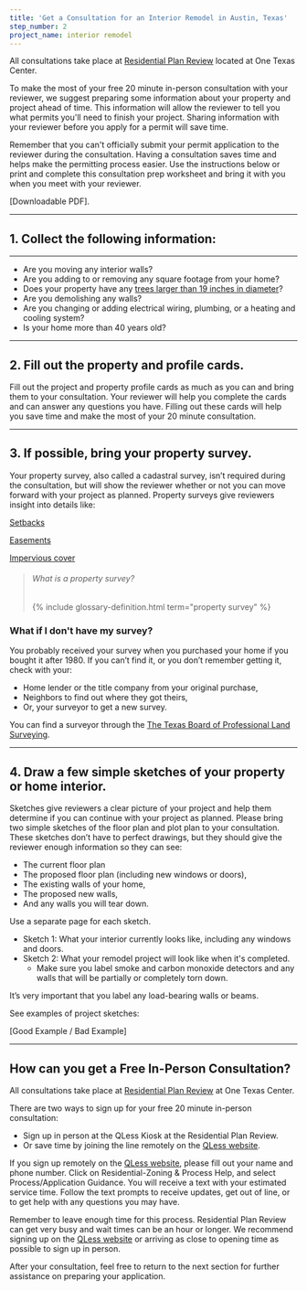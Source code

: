 ```yaml
---
title: 'Get a Consultation for an Interior Remodel in Austin, Texas'
step_number: 2
project_name: interior remodel
---
```


All consultations take place at [Residential Plan Review](/contact/#residential-plan-review) located at One Texas Center. 

To make the most of your free 20 minute in-person consultation with your reviewer, we suggest preparing some information about your property and project ahead of time. This information will allow the reviewer to tell you what permits you'll need to finish your project. Sharing information with your reviewer before you apply for a permit will save time.

Remember that you can't officially submit your permit application to the reviewer during the consultation. Having a consultation saves time and helps make the permitting process easier. Use the instructions below or print and complete this consultation prep worksheet and bring it with you when you meet with your reviewer.

[Downloadable PDF].

---

## 1. Collect the following information:

---

* Are you moving any interior walls?
* Are you adding to or removing any square footage from your home?
* Does your property have any [trees larger than 19 inches in diameter](/residential-toolkit/building-near-a-tree/)?
* Are you demolishing any walls?
* Are you changing or adding electrical wiring, plumbing, or a heating and cooling system?
* Is your home more than 40 years old?&nbsp;

---

## 2. Fill out the property and profile cards.

Fill out the project and property profile cards as much as you can and bring them to your consultation. Your reviewer will help you complete the cards and can answer any questions you have. Filling out these cards will help you save time and make the most of your 20 minute consultation. 

---

## 3. If possible, bring your property survey.

Your property survey, also called a cadastral survey, isn’t required during the consultation, but will show the reviewer whether or not you can move forward with your project as planned. Property surveys give reviewers insight into details like:

[Setbacks](/residential-toolkit/glossary/setback)

[Easements](/residential-toolkit/glossary/easement)

[Impervious cover](/residential-toolkit/glossary/impervious-cover)

> ###### What is a property survey?
>
> {% include glossary-definition.html term="property survey" %}

### What if I don't have my survey?

You probably received your survey when you purchased your home if you bought it after 1980. If you can’t find it, or you don’t remember getting it, check with your:

* Home lender or the title company from your original purchase,
* Neighbors to find out where they got theirs,
* Or, your surveyor to get a new survey.

You can find a surveyor through the [The Texas Board of Professional Land Surveying](http://txls.texas.gov/education/).

---

## 4. Draw a few simple sketches of your property or home interior.

Sketches give reviewers a clear picture of your project and help them determine if you can continue with your project as planned. Please bring two simple sketches of the floor plan and plot plan to your consultation. These sketches don’t have to perfect drawings, but they should give the reviewer enough information so they can see:

* The current floor plan
* The proposed floor plan (including new windows or doors),
* The existing walls of your home,
* The proposed new walls,
* And any walls you will tear down.

Use a separate page for each sketch.

* Sketch 1: What your interior currently looks like, including any windows and doors.
* Sketch 2: What your remodel project will look like when it's completed.
  * Make sure you label smoke and carbon monoxide detectors and any walls that will be partially or completely torn down.

It’s very important that you label any load-bearing walls or beams.

See examples of project sketches:

[Good Example / Bad Example]

---

## How can you get a Free In-Person Consultation?

All consultations take place at [Residential Plan Review](/contact/#residential-plan-review)&nbsp;at One Texas Center. 

There are two ways to sign up for your free 20 minute in-person consultation:

* Sign up in person at the QLess Kiosk at the Residential Plan Review.
* Or save time by joining the line remotely on the&nbsp;[QLess website](https://kiosk.qless.com/kiosk/app/home/19062?queues=63813,65072,64852,64862,66812).

If you sign up remotely on the [QLess website](https://kiosk.qless.com/kiosk/app/home/19062?queues=63813,65072,64852,64862,66812), please fill out your name and phone number. Click on Residential-Zoning & Process Help, and select Process/Application Guidance. You will receive a text with your estimated service time. Follow the text prompts to receive updates, get out of line, or to get help with any questions you may have.

Remember to leave enough time for this process. Residential Plan Review can get very busy and wait times can be an hour or longer. We recommend signing up on the [QLess website](https://kiosk.qless.com/kiosk/app/home/19062?queues=63813,65072,64852,64862,66812) or arriving as close to opening time as possible to sign up in person.

After your consultation, feel free to return to the next section for further assistance on preparing your application.